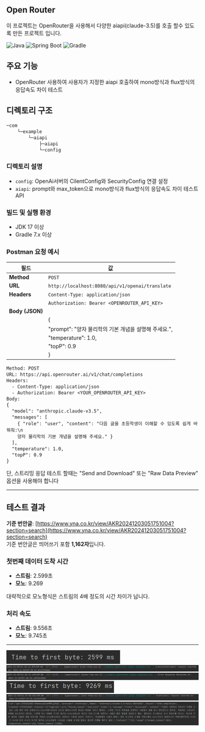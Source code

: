 ## Open Router

이 프로젝트는 OpenRouter을 사용해서 다양한 aiapi(claude-3.5)를 호출 할수 있도록 만든 프로젝트 입니다.

![Java](https://img.shields.io/badge/Java-17-ED8B00?style=for-the-badge&logo=java&logoColor=white)
![Spring Boot](https://img.shields.io/badge/Spring_Boot-3.3.5-6DB33F?style=for-the-badge&logo=spring-boot)
![Gradle](https://img.shields.io/badge/Gradle-7.x-02303A?style=for-the-badge&logo=gradle)



## 주요 기능

- OpenRouter 사용하여 사용자가 지정한 aiapi 호출하여 mono방식과 flux방식의 응답속도 차이 테스트

## 디렉토리 구조

```
─com
    └─example
        └─aiapi
            ├─aiapi
            └─config
```


### 디렉토리 설명

- `config`: OpenAi서버의 CilentConfig와 SecurityConfig 연결 설정
- `aiapi`: prompt와 max_token으로 mono방식과 flux방식의 응답속도 차이 테스트 API




### 빌드 및 실행 환경
- JDK 17 이상
- Gradle 7.x 이상


### Postman 요청 예시

| **필드**       | **값**                                           |
|----------------|-------------------------------------------------|
| **Method**     | `POST`                                          |
| **URL**        | `http://localhost:8080/api/v1/openai/translate` |
| **Headers**    | `Content-Type: application/json`                |
|                | `Authorization: Bearer <OPENROUTER_API_KEY>`    |
| **Body (JSON)**|                                                 |
|                | {                                               |
|                | "prompt": "양자 물리학의 기본 개념을 설명해 주세요.",            |
|                | "temperature": 1.0,                             |
|                | "topP": 0.9                                     |
|                | }                                               |

```
Method: POST
URL: https://api.openrouter.ai/v1/chat/completions
Headers:
  - Content-Type: application/json
  - Authorization: Bearer <YOUR_OPENROUTER_API_KEY>
Body:
{
  "model": "anthropic.claude-v3.5",
  "messages": [
    { "role": "user", "content": "다음 글을 초등학생이 이해할 수 있도록 쉽게 바꿔줘:\n
    양자 물리학의 기본 개념을 설명해 주세요." }
  ],
  "temperature": 1.0,
  "topP": 0.9
}
```

단, 스트리밍 응답 테스트 할때는 "Send and Download" 또는 "Raw Data Preview" 옵션을 사용해야 합니다


---

## 테스트 결과

**기준 번안글**: [https://www.yna.co.kr/view/AKR20241203051751004?section=search](https://www.yna.co.kr/view/AKR20241203051751004?section=search)  
기준 번안글은 띄어쓰기 포함 **1,162자**입니다.

### **첫번째 데이터 도착 시간**
- **스트림**: 2.599초
- **모노**: 9.269

대략적으로 모노형식은 스트림의 4배 정도의 시간 차이가 납니다.


### **처리 속도**
- **스트림**: 9.556초
- **모노**: 9.745초

---

![Stream 첫번째 데이터 도착시간](./images/stream.png)
![Stream First request time](./images/streamrequesttime.png)
![Stream First response time](./images/streamresponsetime.png)
![Mono Time to first byte](./images/mono.png)
![Mono First request time](./images/monorequesttime.png)
![번안 결과](./images/result.png)
